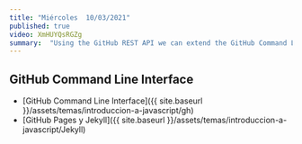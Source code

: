 ```yaml
---
title: "Miércoles  10/03/2021"
published: true
video: XmHUYQsRGZg
summary:  "Using the GitHub REST API we can extend the GitHub Command Line Interface. First steps introducing the static site generator Jekyll"  
---
```


## GitHub Command Line Interface

* [GitHub Command Line Interface]({{ site.baseurl }}/assets/temas/introduccion-a-javascript/gh)
* [GitHub Pages y Jekyll]({{ site.baseurl }}/assets/temas/introduccion-a-javascript/Jekyll)